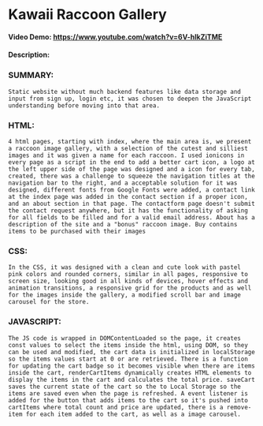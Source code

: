 # Kawaii Raccoon Gallery
#### Video Demo:  <https://www.youtube.com/watch?v=6V-hlkZiTME>
#### Description:

### SUMMARY:
    Static website without much backend features like data storage and input from sign up, login etc, it was chosen to deepen the JavaScript understanding before moving into that area.    
### HTML:
    4 html pages, starting with index, where the main area is, we present a raccoon image gallery, with a selection of the cutest and silliest images and it was given a name for each raccoon. I used ionicons in every page as a script in the end to add a better cart icon, a logo at the left upper side of the page was designed and a icon for every tab, created, there was a challenge to squeeze the navigation titles at the navigation bar to the right, and a acceptable solution for it was designed, different fonts from Google Fonts were added, a contact link at the index page was added in the contact section if a proper icon, and an about section in that page. The contactform page doesn't submit the contact request anywhere, but it has the functionality of asking for all fields to be filled and for a valid email address. About has a description of the site and a "bonus" raccoon image. Buy contains items to be purchased with their images    
### CSS:
    In the CSS, it was designed with a clean and cute look with pastel pink colors and rounded corners, similar in all pages, responsive to screen size, looking good in all kinds of devices, hover effects and animation transitions, a responsive grid for the products and as well for the images inside the gallery, a modified scroll bar and image carousel for the store.    
### JAVASCRIPT:
    The JS code is wrapped in DOMContentLoaded so the page, it creates const values to select the items inside the html, using DOM, so they can be used and modified, the cart data is initialized in localStorage so the items values start at 0 or are retrieved. There is a function for updating the cart badge so it becomes visible when there are items inside the cart, renderCartItems dynamically creates HTML elements to display the items in the cart and calculates the total price. saveCart saves the current state of the cart so the to Local Storage so the items are saved even when the page is refreshed. A event listener is added for the button that adds items to the cart so it's pushed into cartItems where total count and price are updated, there is a remove-item for each item added to the cart, as well as a image carousel.
